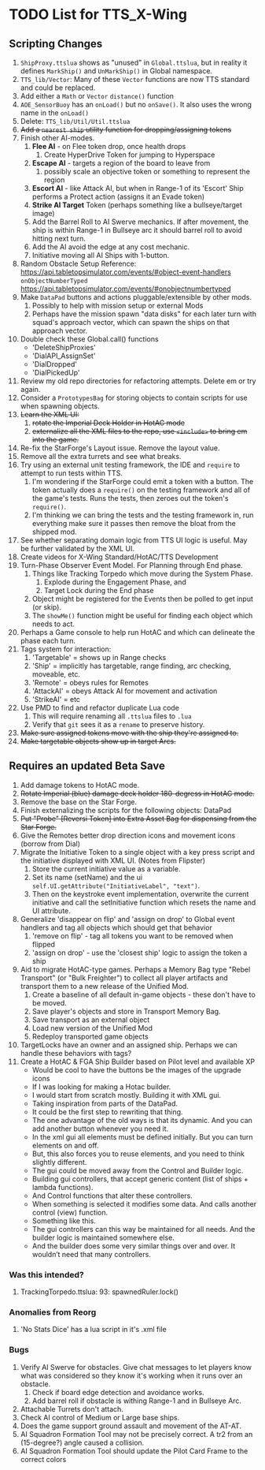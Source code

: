 # TODO List for TTS_X-Wing

## Scripting Changes

1. `ShipProxy.ttslua` shows as "unused" in `Global.ttslua`,
    but in reality it defines `MarkShip()` and `UnMarkShip()` in Global namespace.
1. `TTS_lib/Vector`: Many of these `Vector` functions are now TTS standard and could be replaced.
1. Add either a `Math` or `Vector` `distance()` function
1. `AOE_SensorBuoy` has an `onLoad()` but no `onSave()`. It also uses the wrong name in the `onLoad()`
1. Delete: `TTS_lib/Util/Util.ttslua`
1. ~~Add a `nearest ship` utility function for dropping/assigning tokens~~
1. Finish other AI-modes.
    1. **Flee AI** - on Flee token drop, once health drops 
        1. Create HyperDrive Token for jumping to Hyperspace
    1. **Escape AI** - targets a region of the board to leave from
        1. possibly scale an objective token or something to represent the region
    1. **Escort AI** - like Attack AI, but when in Range-1 of its 'Escort' Ship performs a Protect action (assigns it an Evade token)
    1. **Strike AI Target** Token (perhaps something like a bullseye/target image)
    1. Add the Barrel Roll to AI Swerve mechanics. If after movement, the ship is within Range-1 in Bullseye arc it should barrel roll to avoid hitting next turn.
    1. Add the AI avoid the edge at any cost mechanic.
    1. Initiative moving all AI Ships with 1-button.
1. Random Obstacle Setup
    Reference: 
    https://api.tabletopsimulator.com/events/#object-event-handlers
    <br/>`onObjectNumberTyped`
    https://api.tabletopsimulator.com/events/#onobjectnumbertyped
1. Make `DataPad` buttons and actions pluggable/extensible by other mods.
    1. Possibly to help with mission setup or external Mods
    1. Perhaps have the mission spawn "data disks" for each later turn with squad's approach vector, which can spawn the ships on that approach vector.
1. Double check these Global.call() functions 
    * 'DeleteShipProxies'
    * 'DialAPI_AssignSet'
    * 'DialDropped'
    * 'DialPickedUp'
1. Review my old repo directories for refactoring attempts. Delete em or try again.
1. Consider a `PrototypesBag` for storing objects to contain scripts for use when spawning objects.
1. ~~Learn the XML UI:~~
    1. ~~rotate the Imperial Deck Holder in HotAC mode~~
    1. ~~externalize all the XML files to the repo, use `<include>` to bring em into the game.~~
1. Re-fix the StarForge's Layout issue. Remove the layout value.
1. Remove all the extra turrets and see what breaks.
1. Try using an external unit testing framework, the IDE and `require` to attempt to run tests within TTS.
    1. I'm wondering if the StarForge could emit a token with a button. The token actually does a `require()` on the testing framework and all of the game's tests. Runs the tests, then zeroes out the token's `require()`.
    2. I'm thinking we can bring the tests and the testing framework in, run everything make sure it passes then remove the bloat from the shipped mod.
2. See whether separating domain logic from TTS UI logic is useful. May be further validated by the XML UI.
3. Create videos for X-Wing Standard/HotAC/TTS Development
4. Turn-Phase Observer Event Model. For Planning through End phase.
    1. Things like Tracking Torpedo which move during the System Phase.
        1. Explode during the Engagement Phase, and
        2. Target Lock during the End phase
    2. Object might be registered for the Events then be polled to get input (or skip).
    3. The `showMe()` function might be useful for finding each object which needs to act.
5. Perhaps a Game console to help run HotAC and which can delineate the phase each turn.
6. Tags system for interaction:
   1. 'Targetable' = shows up in Range checks
   2. 'Ship' = implicitly has targetable, range finding, arc checking, moveable, etc.
   3. 'Remote' = obeys rules for Remotes
   4. 'AttackAI' = obeys Attack AI for movement and activation
   5. 'StrikeAI' = etc
7. Use PMD to find and refactor duplicate Lua code
   1. This will require renaming all `.ttslua` files to `.lua`
   2. Verify that `git` sees it as a `rename` to preserve history.
8. ~~Make sure assigned tokens move with the ship they're assigned to.~~
9. ~~Make targetable objects show up in target Arcs.~~


## Requires an updated Beta Save

1. Add damage tokens to HotAC mode.
1. ~~Rotate Imperial (blue) damage deck holder 180-degress in HotAC mode.~~
1. Remove the base on the Star Forge.
1. Finish externalizing the scripts for the following objects: 
    DataPad
1. ~~Put "Probe" [Reversi Token] into Extra Asset Bag for dispensing from the Star Forge.~~
1. Give the Remotes better drop direction icons and movement icons (borrow from Dial)
1. Migrate the Initiative Token to a single object with a key press script and the initiative displayed with XML UI. (Notes from Flipster)
    1. Store the current initiative value as a variable.
    2. Set its name (setName) and the ui `self.UI.getAttribute("InitiativeLabel", "text")`.
    3. Then on the keystroke event implementation, overwrite the current initiative and call the setInitiative function which resets the name and UI attribute.
1. Generalize 'disappear on flip' and 'assign on drop' to Global event handlers and tag all objects which should get that behavior
    1. 'remove on flip' - tag all tokens you want to be removed when flipped
    2. 'assign on drop' - use the 'closest ship' logic to assign the token a ship
1. Aid to migrate HotAC-type games. Perhaps a Memory Bag type "Rebel Transport" (or "Bulk Freighter") to collect all player artifacts and transport them to a new release of the Unified Mod.
    1. Create a baseline of all default in-game objects - these don't have to be moved.
    1. Save player's objects and store in Transport Memory Bag.
    1. Save transport as an external object
    1. Load new version of the Unified Mod
    1. Redeploy transported game objects
1. TargetLocks have an owner and an assigned ship. Perhaps we can handle these behaviors with tags?
1. Create a HotAC & FGA Ship Builder based on Pilot level and available XP
    * Would be cool to have the buttons be the images of the upgrade icons
    * If I was looking for making a Hotac builder.
    * I would start from scratch mostly. Building it with XML gui.
    * Taking inspiration from parts of the DataPad.
    * It could be the first step to rewriting that thing.
    * The one advantage of the old ways is that its dynamic. And you can add another button whenever you need it.
    * In the xml gui all elements must be defined initially. But you can turn elements on and off.
    * But, this also forces you to reuse elements, and you need to think slightly different.
    * The gui could be moved away from the Control and Builder logic.
    * Building gui controllers, that accept generic content (list of ships + lambda functions).
    * And Control functions that alter these controllers.
    * When something is selected it modifies some data. And calls another control (view) function.
    * Something like this.
    * The gui controllers can this way be maintained for all needs. And the builder logic is maintained somewhere else.
    * And the builder does some very similar things over and over. It wouldn’t need that many controllers.

### Was this intended?

1. TrackingTorpedo.ttslua: 93:     spawnedRuler.lock()

### Anomalies from Reorg

1. 'No Stats Dice' has a lua script in it's .xml file

### Bugs

1. Verify AI Swerve for obstacles. Give chat messages to let players
   know what was considered so they know it's working when it runs over
   an obstacle.
   1. Check if board edge detection and avoidance works.
   1. Add barrel roll if obstacle is withing Range-1 and in Bullseye Arc.
2. Attachable Turrets don't attach.
3. Check AI control of Medium or Large base ships.
4. Does the game support ground assault and movement of the AT-AT.
5. AI Squadron Formation Tool may not be precisely correct. A tr2 from an (15-degree?) angle caused a collision.
6. AI Squadron Formation Tool should update the Pilot Card Frame to the correct colors
